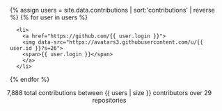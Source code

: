 <ul class="contributors list">
  {% assign users = site.data.contributions | sort:'contributions' | reverse %}
  {% for user in users %}

      <li>
        <a href="https://github.com/{{ user.login }}">
        <img data-src="https://avatars3.githubusercontent.com/u/{{ user.id }}?s=26">
        <span>{{ user.login }}</span>
        </a> 
      </li> 
  {% endfor %}
</ul>
<p style="text-align: center">7,888 total contributions between {{ users | size }} contributors over 29 repositories</p>